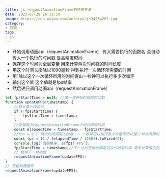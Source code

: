 ```yaml
---
title: js-requestAnimationFrame的使用方法
date: 2023-07-28 16:32:50
image: https://cdn.wdtwo.com/anzhiyu/js34234263.jpg
category: 
- 前端
tags: 
- js
---
```


<!--more-->

- 开始调用动画api（requestAnimationFrame） 传入需要执行的函数名 会自动传入一个执行的时间戳 是高精度时间
- 保存这个时间为全局变量 用来计算两次时间戳的时间长度
- 用这个时间长度除以1000毫秒 得到执行一次循环所需要的时间
- 用1除以这个一次循环所用的时间得出一秒钟可以执行多少次循环
- 输出这个值 这个值就是fps帧率
- 然后递归调用动画api（requestAnimationFrame）
  
```js
let fpsStartTime = null; //第一次开始时候的时间戳
function updateFPS(timestamp) {
    //默认第一次执行
    if (!fpsStartTime) {
        fpsStartTime = timestamp;
    }
    //存储两次requestAnimationFrame中间的间隔时间
    const elapsedTime = timestamp - fpsStartTime; 
    //fps = 1 / 两次时间间隔的秒数    一秒钟可以执行多少次循环所以是1/单次所用时间
    const fps = (1 / (elapsedTime / 1000)).toFixed(2);
    console.log(`当前帧率: ${fps} FPS`);
    fpsStartTime = timestamp;//下一次的开始时间是这次的结束时间 用来计算两次的间隔时间
    // 继续下一帧动画
    requestAnimationFrame(updateFPS);
}
// 开始动画循环
requestAnimationFrame(updateFPS);
```

